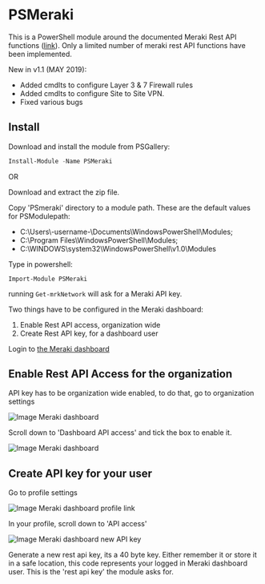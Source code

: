 # PSMeraki

This is a PowerShell module around the documented Meraki Rest API functions \([link](https://documenter.getpostman.com/view/897512/meraki-dashboard-api/2To9xm#a5b91474-d9da-c345-cf0e-5c828475686d)\). Only a limited number of meraki rest API functions have been implemented.

New in v1.1 (MAY 2019):

- Added cmdlts to configure Layer 3 & 7 Firewall rules 
- Added cmdlts to configure Site to Site VPN.
- Fixed various bugs

## Install

Download and install the module from PSGallery:

```powershell
Install-Module -Name PSMeraki
```

OR

Download and extract the zip file.

Copy 'PSmeraki' directory to a module path.
These are the default values for PSModulepath:

- C:\Users\\-username-\Documents\WindowsPowerShell\Modules;
- C:\Program Files\WindowsPowerShell\Modules;
- C:\WINDOWS\system32\WindowsPowerShell\v1.0\Modules

Type in powershell:

`Import-Module PSMeraki`

running `Get-mrkNetwork` will ask for a Meraki API key.

Two things have to be configured in the Meraki dashboard:

1. Enable Rest API access, organization wide
2. Create Rest API key, for a dashboard user

Login to [the Meraki dashboard](https://account.meraki.com/secure/login/dashboard_login)

## Enable Rest API Access for the organization

API key has to be organization wide enabled, to do that, go to organization settings

![Image Meraki dashboard](https://imgur.com/LBzIhK3.png)

Scroll down to 'Dashboard API access' and tick the box to enable it.

![Image Meraki dashboard](https://imgur.com/iOXTiEJ.png)

## Create API key for your user

Go to profile settings

![Image Meraki dashboard profile link](https://imgur.com/ymjzujI.png)

In your profile, scroll down to 'API access'

![Image Meraki dashboard new API key](https://imgur.com/Dbux0J5.png)

Generate a new rest api key, its a 40 byte key.
Either remember it or store it in a safe location, this code represents your logged in Meraki dashboard user.
This is the 'rest api key' the module asks for.

